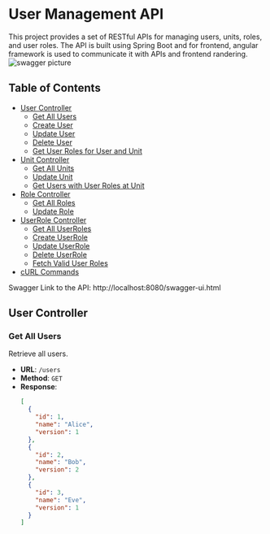 # User Management API

This project provides a set of RESTful APIs for managing users, units, roles, and user roles. The API is built using Spring Boot and for frontend, angular framework is used to communicate it with APIs and frontend randering.
![swagger picture](https://github.com/danish1657/UserManagement/assets/64883381/90930f63-2b9b-47e4-8312-e362bcd4d66f)

## Table of Contents
- [User Controller](#user-controller)
  - [Get All Users](#get-all-users)
  - [Create User](#create-user)
  - [Update User](#update-user)
  - [Delete User](#delete-user)
  - [Get User Roles for User and Unit](#get-user-roles-for-user-and-unit)
- [Unit Controller](#unit-controller)
  - [Get All Units](#get-all-units)
  - [Update Unit](#update-unit)
  - [Get Users with User Roles at Unit](#get-users-with-user-roles-at-unit)
- [Role Controller](#role-controller)
  - [Get All Roles](#get-all-roles)
  - [Update Role](#update-role)
- [UserRole Controller](#userrole-controller)
  - [Get All UserRoles](#get-all-userroles)
  - [Create UserRole](#create-userrole)
  - [Update UserRole](#update-userrole)
  - [Delete UserRole](#delete-userrole)
  - [Fetch Valid User Roles](#fetch-valid-user-roles)
- [cURL Commands](#curl-commands)

Swagger Link to the API: http://localhost:8080/swagger-ui.html

## User Controller

### Get All Users
Retrieve all users.
- **URL**: `/users`
- **Method**: `GET`
- **Response**:
  ```json
  [
    {
      "id": 1,
      "name": "Alice",
      "version": 1
    },
    {
      "id": 2,
      "name": "Bob",
      "version": 2
    },
    {
      "id": 3,
      "name": "Eve",
      "version": 1
    }
  ]
